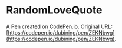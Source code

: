 # RandomLoveQuote

A Pen created on CodePen.io. Original URL: [https://codepen.io/dubining/pen/ZEKNbwg](https://codepen.io/dubining/pen/ZEKNbwg).


